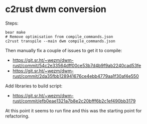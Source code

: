 # c2rust dwm conversion

Steps:

    bear make
    # Remove optimisation from compile_commands.json
    c2rust transpile --main dwm compile_commands.json

Then manually fix a couple of issues to get it to compile:

* <https://git.sr.ht/~wezm/dwm-rust/commit/54c2e33564dff00ce53b7d4b9f9ab2240cad53fe>
* <https://git.sr.ht/~wezm/dwm-rust/commit/2da35fbb128941676ce4ebb4779aa1f30af4e550>

Add libraries to build script:

* <https://git.sr.ht/~wezm/dwm-rust/commit/efb0eae1321a7b8e2c20bfff6b2c1ef490bb3179>

At this point it seems to run fine and this was the starting point for refactoring.
